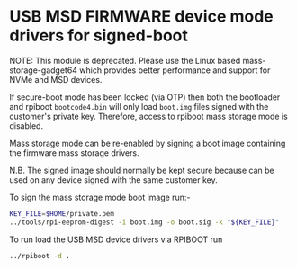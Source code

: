 # USB MSD FIRMWARE device mode drivers for signed-boot

NOTE: This module is deprecated. Please use the Linux based
mass-storage-gadget64 which provides better performance and
support for NVMe and MSD devices.

If secure-boot mode has been locked (via OTP) then both the
bootloader and rpiboot `bootcode4.bin` will only load `boot.img`
files signed with the customer's private key. Therefore, access
to rpiboot mass storage mode is disabled.

Mass storage mode can be re-enabled by signing a boot image
containing the firmware mass storage drivers.

N.B. The signed image should normally be kept secure because can
be used on any device signed with the same customer key.

To sign the mass storage mode boot image run:-
```bash
KEY_FILE=$HOME/private.pem
../tools/rpi-eeprom-digest -i boot.img -o boot.sig -k "${KEY_FILE}"
```

To run load the USB MSD device drivers via RPIBOOT run
```bash
../rpiboot -d .
```
